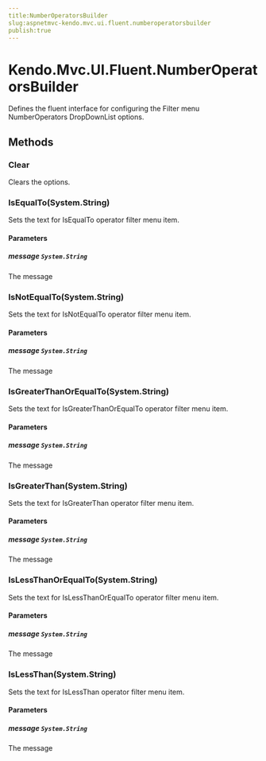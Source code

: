 ```yaml
---
title:NumberOperatorsBuilder
slug:aspnetmvc-kendo.mvc.ui.fluent.numberoperatorsbuilder
publish:true
---
```


# Kendo.Mvc.UI.Fluent.NumberOperatorsBuilder
Defines the fluent interface for configuring the Filter menu NumberOperators DropDownList options.



## Methods

### Clear
Clears the options.




### IsEqualTo(System.String)
Sets the text for IsEqualTo operator filter menu item.


#### Parameters

##### message `System.String`
The message




### IsNotEqualTo(System.String)
Sets the text for IsNotEqualTo operator filter menu item.


#### Parameters

##### message `System.String`
The message




### IsGreaterThanOrEqualTo(System.String)
Sets the text for IsGreaterThanOrEqualTo operator filter menu item.


#### Parameters

##### message `System.String`
The message




### IsGreaterThan(System.String)
Sets the text for IsGreaterThan operator filter menu item.


#### Parameters

##### message `System.String`
The message




### IsLessThanOrEqualTo(System.String)
Sets the text for IsLessThanOrEqualTo operator filter menu item.


#### Parameters

##### message `System.String`
The message




### IsLessThan(System.String)
Sets the text for IsLessThan operator filter menu item.


#### Parameters

##### message `System.String`
The message





